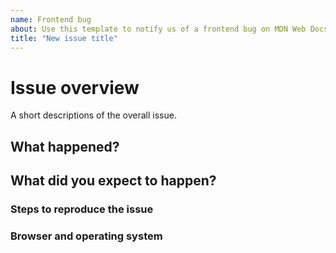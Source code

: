 ```yaml
---
name: Frontend bug
about: Use this template to notify us of a frontend bug on MDN Web Docs that needs fixing
title: "New issue title"
---
```


# Issue overview

A short descriptions of the overall issue.

## What happened?

## What did you expect to happen?

### Steps to reproduce the issue

### Browser and operating system
